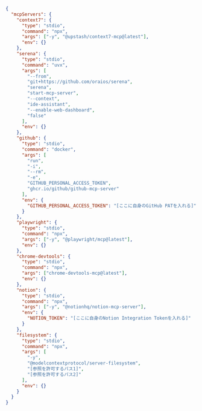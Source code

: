 <!--
macOS/Linux: ~/.claude/claude.json
Windows: %USERPROFILE%\.claude\claude.json
-->
<!--
  注意:
  - filesystemは脆弱性修正版(≥0.6.4)を必須、serenaは企業非推奨／個人は強ハードニング下のみ。
  - Claude Code の MCP 設定ファイルです
  - [参照を許可するパス] などは実際の絶対パスに置き換えてください
  - GitHub PATとNotion Tokenは実際の値に置き換えてください
  - 各サーバーには "type": "stdio" が必要です
-->

```json
{
  "mcpServers": {
    "context7": {
      "type": "stdio",
      "command": "npx",
      "args": ["-y", "@upstash/context7-mcp@latest"],
      "env": {}
    },
    "serena": {
      "type": "stdio",
      "command": "uvx",
      "args": [
        "--from",
        "git+https://github.com/oraios/serena",
        "serena",
        "start-mcp-server",
        "--context",
        "ide-assistant",
        "--enable-web-dashboard",
        "false"
      ],
      "env": {}
    },
    "github": {
      "type": "stdio",
      "command": "docker",
      "args": [
        "run",
        "-i",
        "--rm",
        "-e",
        "GITHUB_PERSONAL_ACCESS_TOKEN",
        "ghcr.io/github/github-mcp-server"
      ],
      "env": {
        "GITHUB_PERSONAL_ACCESS_TOKEN": "[ここに自身のGitHub PATを入れる]"
      }
    },
    "playwright": {
      "type": "stdio",
      "command": "npx",
      "args": ["-y", "@playwright/mcp@latest"],
      "env": {}
    },
    "chrome-devtools": {
      "type": "stdio",
      "command": "npx",
      "args": ["chrome-devtools-mcp@latest"],
      "env": {}
    },
    "notion": {
      "type": "stdio",
      "command": "npx",
      "args": ["-y", "@notionhq/notion-mcp-server"],
      "env": {
        "NOTION_TOKEN": "[ここに自身のNotion Integration Tokenを入れる]"
      }
    },
    "filesystem": {
      "type": "stdio",
      "command": "npx",
      "args": [
        "-y",
        "@modelcontextprotocol/server-filesystem",
        "[参照を許可するパス1]",
        "[参照を許可するパス2]"
      ],
      "env": {}
    }
  }
}
```
